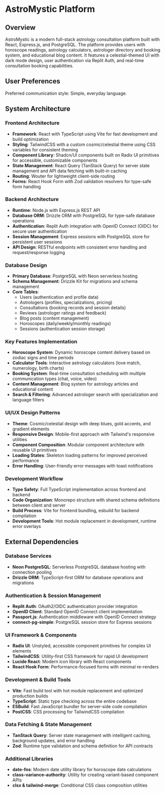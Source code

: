 # AstroMystic Platform

## Overview

AstroMystic is a modern full-stack astrology consultation platform built with React, Express.js, and PostgreSQL. The platform provides users with horoscope readings, astrology calculators, astrologer directory and booking system, and educational blog content. It features a celestial-themed UI with dark mode design, user authentication via Replit Auth, and real-time consultation booking capabilities.

## User Preferences

Preferred communication style: Simple, everyday language.

## System Architecture

### Frontend Architecture
- **Framework**: React with TypeScript using Vite for fast development and build optimization
- **Styling**: TailwindCSS with a custom cosmic/celestial theme using CSS variables for consistent theming
- **Component Library**: Shadcn/UI components built on Radix UI primitives for accessible, customizable components
- **State Management**: React Query (TanStack Query) for server state management and API data fetching with built-in caching
- **Routing**: Wouter for lightweight client-side routing
- **Forms**: React Hook Form with Zod validation resolvers for type-safe form handling

### Backend Architecture
- **Runtime**: Node.js with Express.js REST API
- **Database ORM**: Drizzle ORM with PostgreSQL for type-safe database operations
- **Authentication**: Replit Auth integration with OpenID Connect (OIDC) for secure user authentication
- **Session Management**: Express sessions with PostgreSQL store for persistent user sessions
- **API Design**: RESTful endpoints with consistent error handling and request/response logging

### Database Design
- **Primary Database**: PostgreSQL with Neon serverless hosting
- **Schema Management**: Drizzle Kit for migrations and schema management
- **Core Tables**: 
  - Users (authentication and profile data)
  - Astrologers (profiles, specializations, pricing)
  - Consultations (booking records and session details)
  - Reviews (astrologer ratings and feedback)
  - Blog posts (content management)
  - Horoscopes (daily/weekly/monthly readings)
  - Sessions (authentication session storage)

### Key Features Implementation
- **Horoscope System**: Dynamic horoscope content delivery based on zodiac signs and time periods
- **Calculator Tools**: Interactive astrology calculators (love match, numerology, birth charts)
- **Booking System**: Real-time consultation scheduling with multiple communication types (chat, voice, video)
- **Content Management**: Blog system for astrology articles and educational content
- **Search & Filtering**: Advanced astrologer search with specialization and language filters

### UI/UX Design Patterns
- **Theme**: Cosmic/celestial design with deep blues, gold accents, and gradient elements
- **Responsive Design**: Mobile-first approach with Tailwind's responsive utilities
- **Component Composition**: Modular component architecture with reusable UI primitives
- **Loading States**: Skeleton loading patterns for improved perceived performance
- **Error Handling**: User-friendly error messages with toast notifications

### Development Workflow
- **Type Safety**: Full TypeScript implementation across frontend and backend
- **Code Organization**: Monorepo structure with shared schema definitions between client and server
- **Build Process**: Vite for frontend bundling, esbuild for backend compilation
- **Development Tools**: Hot module replacement in development, runtime error overlays

## External Dependencies

### Database Services
- **Neon PostgreSQL**: Serverless PostgreSQL database hosting with connection pooling
- **Drizzle ORM**: TypeScript-first ORM for database operations and migrations

### Authentication & Session Management
- **Replit Auth**: OAuth2/OIDC authentication provider integration
- **OpenID Client**: Standard OpenID Connect client implementation
- **Passport.js**: Authentication middleware with OpenID Connect strategy
- **connect-pg-simple**: PostgreSQL session store for Express sessions

### UI Framework & Components
- **Radix UI**: Unstyled, accessible component primitives for complex UI elements
- **TailwindCSS**: Utility-first CSS framework for rapid UI development
- **Lucide React**: Modern icon library with React components
- **React Hook Form**: Performance-focused forms with minimal re-renders

### Development & Build Tools
- **Vite**: Fast build tool with hot module replacement and optimized production builds
- **TypeScript**: Static type checking across the entire codebase
- **ESBuild**: Fast JavaScript bundler for server-side code compilation
- **PostCSS**: CSS processing for TailwindCSS compilation

### Data Fetching & State Management
- **TanStack Query**: Server state management with intelligent caching, background updates, and error handling
- **Zod**: Runtime type validation and schema definition for API contracts

### Additional Libraries
- **date-fns**: Modern date utility library for horoscope date calculations
- **class-variance-authority**: Utility for creating variant-based component APIs
- **clsx & tailwind-merge**: Conditional CSS class composition utilities